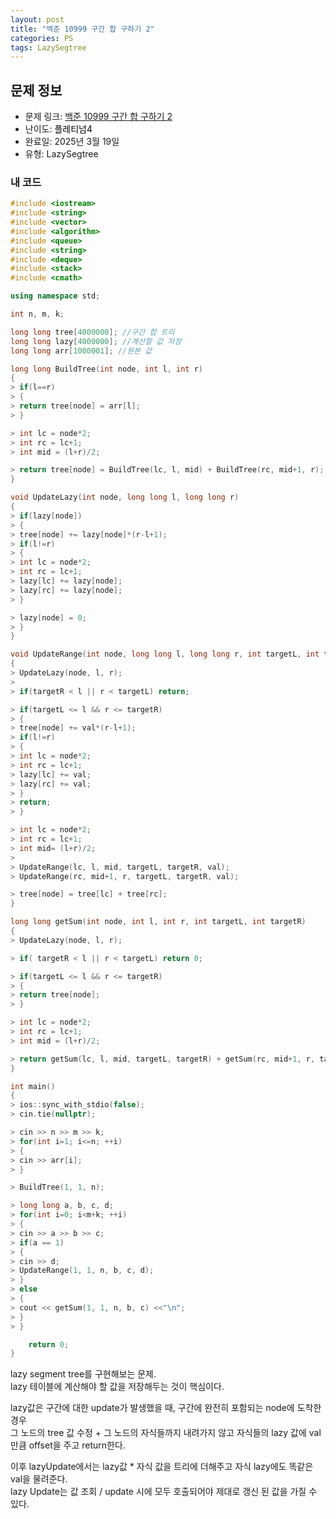 ```yaml
---
layout: post
title: "백준 10999 구간 합 구하기 2"
categories: PS
tags: LazySegtree
---
```


## 문제 정보
- 문제 링크: [백준 10999 구간 합 구하기 2](https://www.acmicpc.net/problem/10999)
- 난이도: <span style="color:#000000">플레티넘4</span>
- 완료일: 2025년 3월 19일
- 유형: LazySegtree

### 내 코드

```C++
#include <iostream>
#include <string>
#include <vector>
#include <algorithm>
#include <queue>
#include <string>
#include <deque>
#include <stack>
#include <cmath>

using namespace std;

int n, m, k;

long long tree[4000000]; //구간 합 트리
long long lazy[4000000]; //계산할 값 저장
long long arr[1000001]; //원본 값

long long BuildTree(int node, int l, int r)
{
> if(l==r)
> {
> return tree[node] = arr[l];
> }

> int lc = node*2;
> int rc = lc+1;
> int mid = (l+r)/2;

> return tree[node] = BuildTree(lc, l, mid) + BuildTree(rc, mid+1, r);
}

void UpdateLazy(int node, long long l, long long r)
{
> if(lazy[node])
> {
> tree[node] += lazy[node]*(r-l+1);
> if(l!=r)
> {
> int lc = node*2;
> int rc = lc+1;
> lazy[lc] += lazy[node];
> lazy[rc] += lazy[node];
> }

> lazy[node] = 0;
> }
}

void UpdateRange(int node, long long l, long long r, int targetL, int targetR, long long val)
{
> UpdateLazy(node, l, r);
> 
> if(targetR < l || r < targetL) return;

> if(targetL <= l && r <= targetR)
> {
> tree[node] += val*(r-l+1);
> if(l!=r)
> {
> int lc = node*2;
> int rc = lc+1;
> lazy[lc] += val;
> lazy[rc] += val;
> }
> return;
> }

> int lc = node*2;
> int rc = lc+1;
> int mid= (l+r)/2;
> 
> UpdateRange(lc, l, mid, targetL, targetR, val);
> UpdateRange(rc, mid+1, r, targetL, targetR, val);

> tree[node] = tree[lc] + tree[rc];
}

long long getSum(int node, int l, int r, int targetL, int targetR)
{
> UpdateLazy(node, l, r);

> if( targetR < l || r < targetL) return 0;

> if(targetL <= l && r <= targetR)
> {
> return tree[node];
> }

> int lc = node*2;
> int rc = lc+1;
> int mid = (l+r)/2;

> return getSum(lc, l, mid, targetL, targetR) + getSum(rc, mid+1, r, targetL, targetR);
}

int main()
{   
> ios::sync_with_stdio(false);
> cin.tie(nullptr);

> cin >> n >> m >> k;
> for(int i=1; i<=n; ++i)
> {
> cin >> arr[i];
> }

> BuildTree(1, 1, n);

> long long a, b, c, d;
> for(int i=0; i<m+k; ++i)
> {
> cin >> a >> b >> c;
> if(a == 1)
> {
> cin >> d;
> UpdateRange(1, 1, n, b, c, d);
> }
> else
> {
> cout << getSum(1, 1, n, b, c) <<"\n";
> }
> }

	return 0;
}
```

lazy segment tree를 구현해보는 문제.  
lazy 테이블에 계산해야 할 값을 저장해두는 것이 핵심이다.  

lazy값은 구간에 대한 update가 발생했을 때, 구간에 완전히 포함되는 node에 도착한 경우  
그 노드의 tree 값 수정 + 그 노드의 자식들까지 내려가지 않고 자식들의 lazy 값에 val만큼 offset을 주고 return한다.  

이후 lazyUpdate에서는 lazy값 * 자식 값을 트리에 더해주고 자식 lazy에도 똑같은 val을 물려준다.   
lazy Update는 값 조회 / update 시에 모두 호출되어야 제대로 갱신 된 값을 가질 수 있다.  

